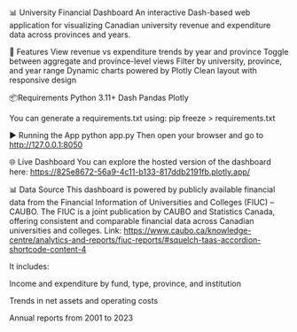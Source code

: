 📊 University Financial Dashboard
An interactive Dash-based web application for visualizing Canadian university revenue and expenditure data across provinces and years.

🚀 Features
View revenue vs expenditure trends by year and province
Toggle between aggregate and province-level views
Filter by university, province, and year range
Dynamic charts powered by Plotly
Clean layout with responsive design

📦Requirements
Python 3.11+
Dash
Pandas
Plotly

You can generate a requirements.txt using:
pip freeze > requirements.txt

▶️ Running the App
python app.py
Then open your browser and go to http://127.0.0.1:8050

🌐 Live Dashboard
You can explore the hosted version of the dashboard here: 
https://825e8672-56a9-4c11-b133-817ddb2191fb.plotly.app/

📊 Data Source
This dashboard is powered by publicly available financial data from the Financial Information of Universities and Colleges (FIUC) – CAUBO. The FIUC is a joint publication by CAUBO and Statistics Canada, offering consistent and comparable financial data across Canadian universities and colleges. Link: https://www.caubo.ca/knowledge-centre/analytics-and-reports/fiuc-reports/#squelch-taas-accordion-shortcode-content-4

It includes:

Income and expenditure by fund, type, province, and institution

Trends in net assets and operating costs

Annual reports from 2001 to 2023
